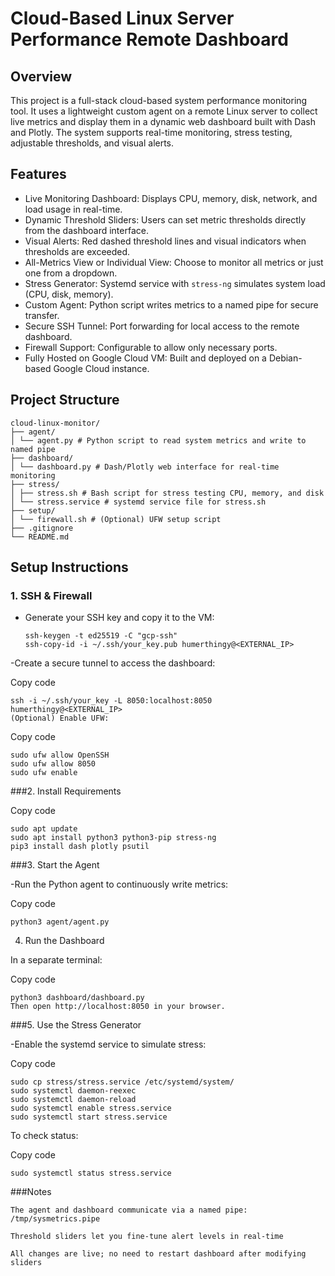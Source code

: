 # Cloud-Based Linux Server Performance Remote Dashboard

## Overview

This project is a full-stack cloud-based system performance monitoring tool. It uses a lightweight custom agent on a remote Linux server to collect live metrics and display them in a dynamic web dashboard built with Dash and Plotly. The system supports real-time monitoring, stress testing, adjustable thresholds, and visual alerts.

## Features

- Live Monitoring Dashboard: Displays CPU, memory, disk, network, and load usage in real-time.
- Dynamic Threshold Sliders: Users can set metric thresholds directly from the dashboard interface.
- Visual Alerts: Red dashed threshold lines and visual indicators when thresholds are exceeded.
- All-Metrics View or Individual View: Choose to monitor all metrics or just one from a dropdown.
- Stress Generator: Systemd service with `stress-ng` simulates system load (CPU, disk, memory).
- Custom Agent: Python script writes metrics to a named pipe for secure transfer.
- Secure SSH Tunnel: Port forwarding for local access to the remote dashboard.
- Firewall Support: Configurable to allow only necessary ports.
- Fully Hosted on Google Cloud VM: Built and deployed on a Debian-based Google Cloud instance.

## Project Structure

    cloud-linux-monitor/
    ├── agent/
    │ └── agent.py # Python script to read system metrics and write to named pipe
    ├── dashboard/
    │ └── dashboard.py # Dash/Plotly web interface for real-time monitoring
    ├── stress/
    │ ├── stress.sh # Bash script for stress testing CPU, memory, and disk
    │ └── stress.service # systemd service file for stress.sh
    ├── setup/
    │ └── firewall.sh # (Optional) UFW setup script
    ├── .gitignore
    └── README.md

## Setup Instructions

### 1. SSH & Firewall

- Generate your SSH key and copy it to the VM:

      ssh-keygen -t ed25519 -C "gcp-ssh"
      ssh-copy-id -i ~/.ssh/your_key.pub humerthingy@<EXTERNAL_IP>
      
-Create a secure tunnel to access the dashboard:

Copy code
    
    ssh -i ~/.ssh/your_key -L 8050:localhost:8050 humerthingy@<EXTERNAL_IP>
    (Optional) Enable UFW:

Copy code

    sudo ufw allow OpenSSH
    sudo ufw allow 8050
    sudo ufw enable
    
###2. Install Requirements

Copy code

    sudo apt update
    sudo apt install python3 python3-pip stress-ng
    pip3 install dash plotly psutil
    
###3. Start the Agent

-Run the Python agent to continuously write metrics:

Copy code

    python3 agent/agent.py
    
4. Run the Dashboard

In a separate terminal:

Copy code

    python3 dashboard/dashboard.py
    Then open http://localhost:8050 in your browser.

###5. Use the Stress Generator

-Enable the systemd service to simulate stress:

Copy code
    
    sudo cp stress/stress.service /etc/systemd/system/
    sudo systemctl daemon-reexec
    sudo systemctl daemon-reload
    sudo systemctl enable stress.service
    sudo systemctl start stress.service
    
To check status:
    
Copy code

    sudo systemctl status stress.service
    
###Notes
   
    The agent and dashboard communicate via a named pipe: /tmp/sysmetrics.pipe
    
    Threshold sliders let you fine-tune alert levels in real-time
    
    All changes are live; no need to restart dashboard after modifying sliders
